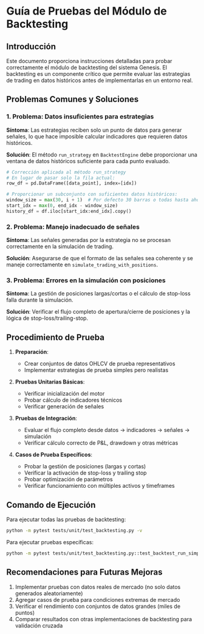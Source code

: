 # Guía de Pruebas del Módulo de Backtesting

## Introducción

Este documento proporciona instrucciones detalladas para probar correctamente el módulo de backtesting del sistema Genesis. El backtesting es un componente crítico que permite evaluar las estrategias de trading en datos históricos antes de implementarlas en un entorno real.

## Problemas Comunes y Soluciones

### 1. Problema: Datos insuficientes para estrategias

**Síntoma**: Las estrategias reciben solo un punto de datos para generar señales, lo que hace imposible calcular indicadores que requieren datos históricos.

**Solución**: El método `run_strategy` en `BacktestEngine` debe proporcionar una ventana de datos históricos suficiente para cada punto evaluado.

```python
# Corrección aplicada al método run_strategy
# En lugar de pasar solo la fila actual:
row_df = pd.DataFrame([data_point], index=[idx])

# Proporcionar un subconjunto con suficientes datos históricos:
window_size = max(30, i + 1)  # Por defecto 30 barras o todas hasta ahora
start_idx = max(0, end_idx - window_size)
history_df = df.iloc[start_idx:end_idx].copy()
```

### 2. Problema: Manejo inadecuado de señales

**Síntoma**: Las señales generadas por la estrategia no se procesan correctamente en la simulación de trading.

**Solución**: Asegurarse de que el formato de las señales sea coherente y se maneje correctamente en `simulate_trading_with_positions`.

### 3. Problema: Errores en la simulación con posiciones

**Síntoma**: La gestión de posiciones largas/cortas o el cálculo de stop-loss falla durante la simulación.

**Solución**: Verificar el flujo completo de apertura/cierre de posiciones y la lógica de stop-loss/trailing-stop.

## Procedimiento de Prueba

1. **Preparación**:
   - Crear conjuntos de datos OHLCV de prueba representativos
   - Implementar estrategias de prueba simples pero realistas

2. **Pruebas Unitarias Básicas**:
   - Verificar inicialización del motor
   - Probar cálculo de indicadores técnicos
   - Verificar generación de señales

3. **Pruebas de Integración**:
   - Evaluar el flujo completo desde datos → indicadores → señales → simulación
   - Verificar cálculo correcto de P&L, drawdown y otras métricas

4. **Casos de Prueba Específicos**:
   - Probar la gestión de posiciones (largas y cortas)
   - Verificar la activación de stop-loss y trailing stop
   - Probar optimización de parámetros
   - Verificar funcionamiento con múltiples activos y timeframes

## Comando de Ejecución

Para ejecutar todas las pruebas de backtesting:

```bash
python -m pytest tests/unit/test_backtesting.py -v
```

Para ejecutar pruebas específicas:

```bash
python -m pytest tests/unit/test_backtesting.py::test_backtest_run_simple -v
```

## Recomendaciones para Futuras Mejoras

1. Implementar pruebas con datos reales de mercado (no solo datos generados aleatoriamente)
2. Agregar casos de prueba para condiciones extremas de mercado
3. Verificar el rendimiento con conjuntos de datos grandes (miles de puntos)
4. Comparar resultados con otras implementaciones de backtesting para validación cruzada